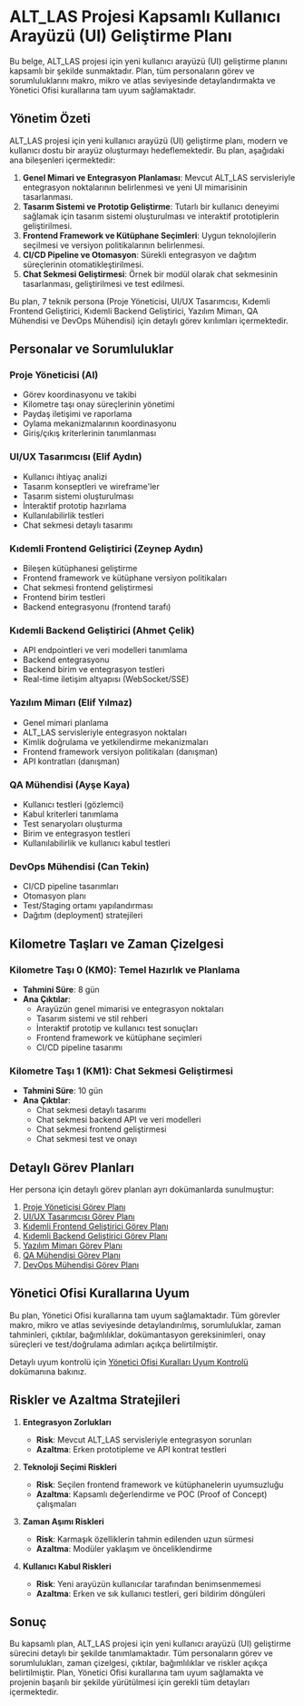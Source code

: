 # ALT_LAS Projesi Kapsamlı Kullanıcı Arayüzü (UI) Geliştirme Planı

Bu belge, ALT_LAS projesi için yeni kullanıcı arayüzü (UI) geliştirme planını kapsamlı bir şekilde sunmaktadır. Plan, tüm personaların görev ve sorumluluklarını makro, mikro ve atlas seviyesinde detaylandırmakta ve Yönetici Ofisi kurallarına tam uyum sağlamaktadır.

## Yönetim Özeti

ALT_LAS projesi için yeni kullanıcı arayüzü (UI) geliştirme planı, modern ve kullanıcı dostu bir arayüz oluşturmayı hedeflemektedir. Bu plan, aşağıdaki ana bileşenleri içermektedir:

1. **Genel Mimari ve Entegrasyon Planlaması**: Mevcut ALT_LAS servisleriyle entegrasyon noktalarının belirlenmesi ve yeni UI mimarisinin tasarlanması.
2. **Tasarım Sistemi ve Prototip Geliştirme**: Tutarlı bir kullanıcı deneyimi sağlamak için tasarım sistemi oluşturulması ve interaktif prototiplerin geliştirilmesi.
3. **Frontend Framework ve Kütüphane Seçimleri**: Uygun teknolojilerin seçilmesi ve versiyon politikalarının belirlenmesi.
4. **CI/CD Pipeline ve Otomasyon**: Sürekli entegrasyon ve dağıtım süreçlerinin otomatikleştirilmesi.
5. **Chat Sekmesi Geliştirmesi**: Örnek bir modül olarak chat sekmesinin tasarlanması, geliştirilmesi ve test edilmesi.

Bu plan, 7 teknik persona (Proje Yöneticisi, UI/UX Tasarımcısı, Kıdemli Frontend Geliştirici, Kıdemli Backend Geliştirici, Yazılım Mimarı, QA Mühendisi ve DevOps Mühendisi) için detaylı görev kırılımları içermektedir.

## Personalar ve Sorumluluklar

### Proje Yöneticisi (AI)
- Görev koordinasyonu ve takibi
- Kilometre taşı onay süreçlerinin yönetimi
- Paydaş iletişimi ve raporlama
- Oylama mekanizmalarının koordinasyonu
- Giriş/çıkış kriterlerinin tanımlanması

### UI/UX Tasarımcısı (Elif Aydın)
- Kullanıcı ihtiyaç analizi
- Tasarım konseptleri ve wireframe'ler
- Tasarım sistemi oluşturulması
- İnteraktif prototip hazırlama
- Kullanılabilirlik testleri
- Chat sekmesi detaylı tasarımı

### Kıdemli Frontend Geliştirici (Zeynep Aydın)
- Bileşen kütüphanesi geliştirme
- Frontend framework ve kütüphane versiyon politikaları
- Chat sekmesi frontend geliştirmesi
- Frontend birim testleri
- Backend entegrasyonu (frontend tarafı)

### Kıdemli Backend Geliştirici (Ahmet Çelik)
- API endpointleri ve veri modelleri tanımlama
- Backend entegrasyonu
- Backend birim ve entegrasyon testleri
- Real-time iletişim altyapısı (WebSocket/SSE)

### Yazılım Mimarı (Elif Yılmaz)
- Genel mimari planlama
- ALT_LAS servisleriyle entegrasyon noktaları
- Kimlik doğrulama ve yetkilendirme mekanizmaları
- Frontend framework versiyon politikaları (danışman)
- API kontratları (danışman)

### QA Mühendisi (Ayşe Kaya)
- Kullanıcı testleri (gözlemci)
- Kabul kriterleri tanımlama
- Test senaryoları oluşturma
- Birim ve entegrasyon testleri
- Kullanılabilirlik ve kullanıcı kabul testleri

### DevOps Mühendisi (Can Tekin)
- CI/CD pipeline tasarımları
- Otomasyon planı
- Test/Staging ortamı yapılandırması
- Dağıtım (deployment) stratejileri

## Kilometre Taşları ve Zaman Çizelgesi

### Kilometre Taşı 0 (KM0): Temel Hazırlık ve Planlama
- **Tahmini Süre**: 8 gün
- **Ana Çıktılar**:
  - Arayüzün genel mimarisi ve entegrasyon noktaları
  - Tasarım sistemi ve stil rehberi
  - İnteraktif prototip ve kullanıcı test sonuçları
  - Frontend framework ve kütüphane seçimleri
  - CI/CD pipeline tasarımı

### Kilometre Taşı 1 (KM1): Chat Sekmesi Geliştirmesi
- **Tahmini Süre**: 10 gün
- **Ana Çıktılar**:
  - Chat sekmesi detaylı tasarımı
  - Chat sekmesi backend API ve veri modelleri
  - Chat sekmesi frontend geliştirmesi
  - Chat sekmesi test ve onayı

## Detaylı Görev Planları

Her persona için detaylı görev planları ayrı dokümanlarda sunulmuştur:

1. [Proje Yöneticisi Görev Planı](/home/ubuntu/proje_yoneticisi_gorev_plani.md)
2. [UI/UX Tasarımcısı Görev Planı](/home/ubuntu/ui_ux_tasarimcisi_gorev_plani.md)
3. [Kıdemli Frontend Geliştirici Görev Planı](/home/ubuntu/kidemli_frontend_gelistirici_gorev_plani.md)
4. [Kıdemli Backend Geliştirici Görev Planı](/home/ubuntu/kidemli_backend_gelistirici_gorev_plani.md)
5. [Yazılım Mimarı Görev Planı](/home/ubuntu/yazilim_mimari_gorev_plani.md)
6. [QA Mühendisi Görev Planı](/home/ubuntu/qa_muhendisi_gorev_plani.md)
7. [DevOps Mühendisi Görev Planı](/home/ubuntu/devops_muhendisi_gorev_plani.md)

## Yönetici Ofisi Kurallarına Uyum

Bu plan, Yönetici Ofisi kurallarına tam uyum sağlamaktadır. Tüm görevler makro, mikro ve atlas seviyesinde detaylandırılmış, sorumluluklar, zaman tahminleri, çıktılar, bağımlılıklar, dokümantasyon gereksinimleri, onay süreçleri ve test/doğrulama adımları açıkça belirtilmiştir.

Detaylı uyum kontrolü için [Yönetici Ofisi Kuralları Uyum Kontrolü](/home/ubuntu/yonetici_ofisi_kurallari_uyum_kontrolu.md) dokümanına bakınız.

## Riskler ve Azaltma Stratejileri

1. **Entegrasyon Zorlukları**
   - **Risk**: Mevcut ALT_LAS servisleriyle entegrasyon sorunları
   - **Azaltma**: Erken prototipleme ve API kontrat testleri

2. **Teknoloji Seçimi Riskleri**
   - **Risk**: Seçilen frontend framework ve kütüphanelerin uyumsuzluğu
   - **Azaltma**: Kapsamlı değerlendirme ve POC (Proof of Concept) çalışmaları

3. **Zaman Aşımı Riskleri**
   - **Risk**: Karmaşık özelliklerin tahmin edilenden uzun sürmesi
   - **Azaltma**: Modüler yaklaşım ve önceliklendirme

4. **Kullanıcı Kabul Riskleri**
   - **Risk**: Yeni arayüzün kullanıcılar tarafından benimsenmemesi
   - **Azaltma**: Erken ve sık kullanıcı testleri, geri bildirim döngüleri

## Sonuç

Bu kapsamlı plan, ALT_LAS projesi için yeni kullanıcı arayüzü (UI) geliştirme sürecini detaylı bir şekilde tanımlamaktadır. Tüm personaların görev ve sorumlulukları, zaman çizelgesi, çıktılar, bağımlılıklar ve riskler açıkça belirtilmiştir. Plan, Yönetici Ofisi kurallarına tam uyum sağlamakta ve projenin başarılı bir şekilde yürütülmesi için gerekli tüm detayları içermektedir.
